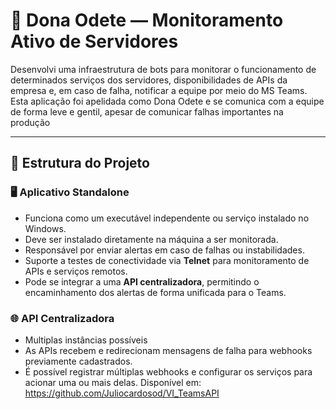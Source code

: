 # 📡 Dona Odete — Monitoramento Ativo de Servidores

Desenvolvi uma infraestrutura de bots para monitorar o funcionamento de determinados serviços dos servidores, disponibilidades de APIs da empresa e, em caso de falha, notificar a equipe por meio do MS Teams.  
Esta aplicação foi apelidada como Dona Odete e se comunica com a equipe de forma leve e gentil, apesar de comunicar falhas importantes na produção

---

## 🧱 Estrutura do Projeto

### 🖥️ Aplicativo Standalone

- Funciona como um executável independente ou serviço instalado no Windows.
- Deve ser instalado diretamente na máquina a ser monitorada.
- Responsável por enviar alertas em caso de falhas ou instabilidades.
- Suporte a testes de conectividade via **Telnet** para monitoramento de APIs e serviços remotos.
- Pode se integrar a uma **API centralizadora**, permitindo o encaminhamento dos alertas de forma unificada para o Teams.

### 🌐 API Centralizadora

- Multiplas instâncias possíveis
- As APIs recebem e redirecionam mensagens de falha para webhooks previamente cadastrados.
- É possível registrar múltiplas webhooks e configurar os serviços para acionar uma ou mais delas.
  Disponível em: https://github.com/Juliocardosod/VI_TeamsAPI
